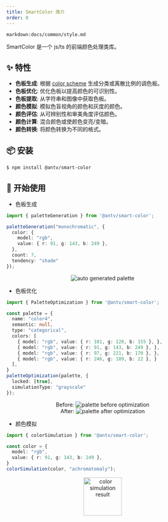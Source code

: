 ```yaml
---
title: SmartColor 简介
order: 0
---
```


`markdown:docs/common/style.md`

<div class="doc-md">

SmartColor 是一个 js/ts 的前端颜色处理类库。

## ✨ 特性

* **色板生成**: 根据 [color scheme](https://github.com/neoddish/color-palette-json-schema#colorschemetype) 生成分类或离散比例的调色板。
* **色板优化**: 优化色板以提高颜色的可识别性。
* **色板提取**: 从字符串和图像中获取色板。
* **颜色模拟**: 模拟色盲视角的颜色和灰度的颜色。
* **颜色评估**: 从可辨别性和审美角度评估颜色。
* **颜色计算**: 混合颜色或使颜色变亮/变暗。
* **颜色转换**: 将颜色转换为不同的格式。

## 📦 安装

```bash
$ npm install @antv/smart-color
```

## 🔨 开始使用

* 色板生成

```ts
import { paletteGeneration } from '@antv/smart-color';

paletteGeneration("monochromatic", {
  color: {
    model: "rgb",
    value: { r: 91, g: 143, b: 249 },
  },
  count: 7,
  tendency: "shade"
});
```

<div align="center">
  <img src="https://gw.alipayobjects.com/zos/antfincdn/vmwgZKfSZB/jieping2021-07-01%252520xiawu3.01.26.png" alt="auto generated palette">
</div>

* 色板优化

```ts
import { PaletteOptimization } from '@antv/smart-color';

const palette = {
  name: "color4",
  semantic: null,
  type: "categorical",
  colors: [
    { model: "rgb", value: { r: 101, g: 120, b: 155 }, },
    { model: "rgb", value: { r: 91, g: 143, b: 249 }, },
    { model: "rgb", value: { r: 97, g: 221, b: 170 }, },
    { model: "rgb", value: { r: 246, g: 189, b: 22 }, }
  ],
}
paletteOptimization(palette, {
  locked: [true],
  simulationType: "grayscale"
});
```

<div align="center">
  <div>
    <span>Before:</span>
    <img src="https://gw.alipayobjects.com/zos/antfincdn/jT0dtYywS8/jieping2021-07-01%252520xiawu3.24.42.png" alt="palette before optimization">
  </div>
  <div>
    After:
    <img src="https://gw.alipayobjects.com/zos/antfincdn/HCdz8Z8kr%26/jieping2021-07-01%252520xiawu3.24.29.png" alt="palette after optimization" >
  </div>
</div>

* 颜色模拟

```ts
import { colorSimulation } from '@antv/smart-color';

const color = {
  model: "rgb",
  value: { r: 91, g: 143, b: 249 },
}
colorSimulation(color, "achromatomaly");
```

<div align="center">
  <img height=100 src="https://gw.alipayobjects.com/zos/antfincdn/fxjnaPrLZ6/jieping2021-07-01%252520xiawu3.11.52.png" alt="color simulation result">
</div>

</div>
